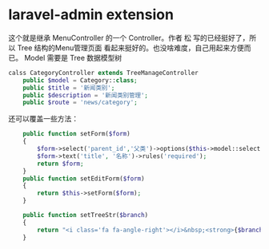 laravel-admin extension
======
这个就是继承 MenuController 的一个 Controller。作者 松 写的已经挺好了，所以 Tree 结构的Menu管理页面
看起来挺好的。也没啥难度，自己用起来方便而已。
Model 需要是 Tree 数据模型树
```php
calss CategoryController extends TreeManageController
    public $model = Category::class;
    public $title = '新闻类别';
    public $description = '新闻类别管理';
    public $route = 'news/category';
```
还可以覆盖一些方法：
```php
    public function setForm($form)
    {
        $form->select('parent_id','父类')->options($this->model::selectOptions());
        $form->text('title', '名称')->rules('required');
        return $form;
    }
    public function setEditForm($form)
    {
        return $this->setForm($form);
    }

    public function setTreeStr($branch)
    {
        return "<i class='fa fa-angle-right'></i>&nbsp;<strong>{$branch['title']}</strong>";
    }
```